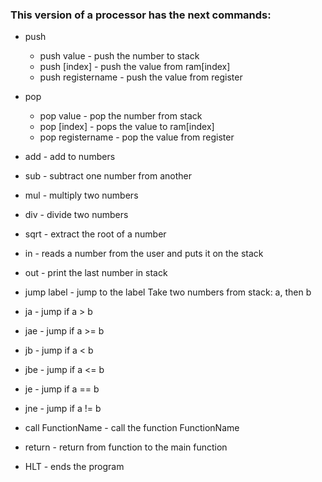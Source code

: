 ### This version of a processor has the next commands: ###
- push
  - push value        - push the number to stack
  - push [index]      - push the value from ram[index]
  - push registername - push the value from register 

- pop 
  - pop value         - pop the number from stack
  - pop [index]       - pops the value to ram[index]
  - pop registername  - pop the value from register 

- add  - add to numbers 
- sub  - subtract one number from another
- mul  - multiply two numbers
- div  - divide two numbers
- sqrt - extract the root of a number

- in - reads a number from the user and puts it on the stack

- out - print the last number in stack

- jump label - jump to the label
Take two numbers from stack: a, then b
- ja  - jump if a >  b 
- jae - jump if a >= b
- jb  - jump if a <  b
- jbe - jump if a <= b
- je  - jump if a == b
- jne - jump if a != b

- call FunctionName - call the function FunctionName    

- return - return from function to the main function

- HLT - ends the program

